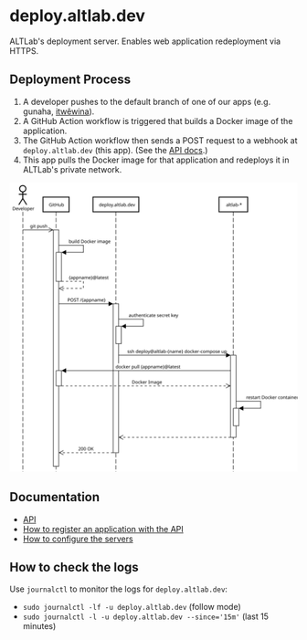 # deploy.altlab.dev

ALTLab's deployment server. Enables web application redeployment via HTTPS.

## Deployment Process

1. A developer pushes to the default branch of one of our apps (e.g. gunaha, [itwêwina][itwewina]).
1. A GitHub Action workflow is triggered that builds a Docker image of the application.
1. The GitHub Action workflow then sends a POST request to a webhook at `deploy.altlab.dev` (this app). (See the [API docs](./docs/API.md).)
1. This app pulls the Docker image for that application and redeploys it in ALTLab's private network.

![Sequence diagram of our deployment process](./docs/Deployment.svg)

## Documentation

* [API](./docs/API.md)
* [How to register an application with the API](./registration.md)
* [How to configure the servers](./docs/server-config.md)

## How to check the logs

Use `journalctl` to monitor the logs for `deploy.altlab.dev`:

 - `sudo journalctl -lf -u deploy.altlab.dev` (follow mode)
 - `sudo journalctl -l -u deploy.altlab.dev --since='15m'` (last 15 minutes)

<!-- Links -->
[itwewina]: https://itwewina.altlab.app/
